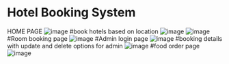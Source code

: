 # Hotel Booking System
HOME PAGE
![image](https://github.com/user-attachments/assets/d20c5cb1-4134-4d34-a545-92108be20702)
#book hotels based on location
![image](https://github.com/user-attachments/assets/515c08b6-552a-4bf4-ae95-6d735dc5b2c0)
![image](https://github.com/user-attachments/assets/6eb5eeff-eb01-4275-9a17-b15e2febc7f8)
#Room booking page
![image](https://github.com/user-attachments/assets/c850781f-0394-41f7-ad04-c17b2432800d)
#Admin login page
![image](https://github.com/user-attachments/assets/38c8310a-d699-4cc1-a107-3a3e791776de)
#booking details with update and delete options for admin
![image](https://github.com/user-attachments/assets/75e24a94-5287-4c74-b29e-91ccf533c807)
#food order page
![image](https://github.com/user-attachments/assets/6b15fe3a-8497-4905-bf62-5c173fb9395c)






